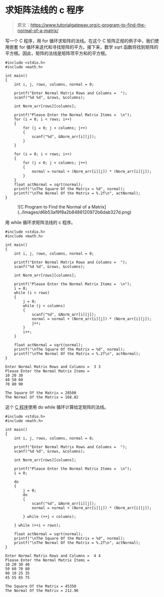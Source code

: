 # 求矩阵法线的 c 程序

> 原文：<https://www.tutorialgateway.org/c-program-to-find-the-normal-of-a-matrix/>

写一个 C 程序，用 for 循环求矩阵的法线。在这个 C 矩阵正规的例子中，我们使用嵌套 for 循环来迭代和寻找矩阵的平方。接下来，数学 sqrt 函数将找到矩阵的平方根。因此，矩阵的法线是矩阵项平方和的平方根。

```
#include <stdio.h>
#include <math.h>

int main()
{
	int i, j, rows, columns, normal = 0;

	printf("Enter Normal Matrix Rows and Columns =  ");
	scanf("%d %d", &rows, &columns);

	int Norm_arr[rows][columns];

	printf("Please Enter the Normal Matrix Items =  \n");
	for (i = 0; i < rows; i++)
	{
		for (j = 0; j < columns; j++)
		{
			scanf("%d", &Norm_arr[i][j]);
		}
	}

	for (i = 0; i < rows; i++)
	{
		for (j = 0; j < columns; j++)
		{
			normal = normal + (Norm_arr[i][j]) * (Norm_arr[i][j]);
		}
	}
	float actNormal = sqrt(normal);
	printf("\nThe Square Of the Matrix = %d", normal);
	printf("\nThe Normal Of the Matrix = %.2f\n", actNormal);
}
```

<figure class="wp-block-image size-large">![C Program to Find the Normal of a Matrix](../Images/d6b53af9f8a2b8488120972b6dab327d.png)</figure>

用 while 循环求矩阵法线的 c 程序。

```
#include <stdio.h>
#include <math.h>

int main()
{
	int i, j, rows, columns, normal = 0;

	printf("Enter Normal Matrix Rows and Columns =  ");
	scanf("%d %d", &rows, &columns);

	int Norm_arr[rows][columns];

	printf("Please Enter the Normal Matrix Items =  \n");
	i = 0;
	while (i < rows)
	{
		j = 0;
		while (j < columns)
		{
			scanf("%d", &Norm_arr[i][j]);
			normal = normal + (Norm_arr[i][j]) * (Norm_arr[i][j]);
			j++;
		}
		i++;
	}

	float actNormal = sqrt(normal);
	printf("\nThe Square Of the Matrix = %d", normal);
	printf("\nThe Normal Of the Matrix = %.2f\n", actNormal);
}
```

```
Enter Normal Matrix Rows and Columns =  3 3
Please Enter the Normal Matrix Items =  
10 20 30
40 50 60
70 80 90

The Square Of the Matrix = 28500
The Normal Of the Matrix = 168.82
```

这个 [C 程序](https://www.tutorialgateway.org/c-programming-examples/)使用 do while 循环计算给定矩阵的法线。

```
#include <stdio.h>
#include <math.h>

int main()
{
	int i, j, rows, columns, normal = 0;

	printf("Enter Normal Matrix Rows and Columns =  ");
	scanf("%d %d", &rows, &columns);

	int Norm_arr[rows][columns];

	printf("Please Enter the Normal Matrix Items =  \n");
	i = 0;

	do
	{
		j = 0;
		do
		{
			scanf("%d", &Norm_arr[i][j]);
			normal = normal + (Norm_arr[i][j]) * (Norm_arr[i][j]);

		} while (++j < columns);

	} while (++i < rows);

	float actNormal = sqrt(normal);
	printf("\nThe Square Of the Matrix = %d", normal);
	printf("\nThe Normal Of the Matrix = %.2f\n", actNormal);
}
```

```
Enter Normal Matrix Rows and Columns =  4 4
Please Enter the Normal Matrix Items =  
10 20 30 40
50 60 70 80
90 10 25 35
45 55 65 75

The Square Of the Matrix = 45350
The Normal Of the Matrix = 212.96
```